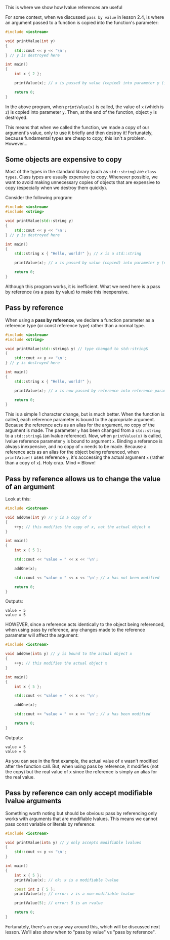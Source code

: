 This is where we show how lvalue references are useful

For some context, when we discussed `pass by value` in lesson 2.4, is where an argument passed to a function is copied into the function's parameter:
```cpp
#include <iostream>

void printValue(int y)
{
    std::cout << y << '\n';
} // y is destroyed here

int main()
{
    int x { 2 };

    printValue(x); // x is passed by value (copied) into parameter y (inexpensive)

    return 0;
}
```

In the above program, when `printValue(x)` is called, the value of `x` (which is `2`) is copied into parameter `y`. Then, at the end of the function, object `y` is destroyed.

This means that when we called the function, we made a copy of our argument's value, only to use it briefly and then destroy it! Fortunately, because fundamental types are cheap to copy, this isn't a problem. However...

## Some objects are expensive to copy

Most of the types in the standard library (such as `std::string`) are `class types`. Class types are usually expensive to copy. Whenever possible, we want to avoid making unnecessary copies of objects that are expensive to copy (especially when we destroy them quickly).

Consider the following program:
```cpp
#include <iostream>
#include <string>

void printValue(std::string y)
{
    std::cout << y << '\n';
} // y is destroyed here

int main()
{
    std::string x { "Hello, world!" }; // x is a std::string

    printValue(x); // x is passed by value (copied) into parameter y (expensive)

    return 0;
}
```

Although this program works, it is inefficient. What we need here is a pass by reference (vs a pass by value) to make this inexpensive.

## Pass by reference

When using a **pass by reference**, we declare a function parameter as a reference type (or const reference type) rather than a normal type.
```cpp
#include <iostream>
#include <string>

void printValue(std::string& y) // type changed to std::string&
{
    std::cout << y << '\n';
} // y is destroyed here

int main()
{
    std::string x { "Hello, world!" };

    printValue(x); // x is now passed by reference into reference parameter y (inexpensive)

    return 0;
}
```

This is a simple 1 character change, but is much better. When the function is called, each reference parameter is bound to the appropriate argument. Because the reference acts as an alias for the argument, no copy of the argument is made. The parameter `y` has been changed from a `std::string` to a `std::string&` (an lvalue reference). Now, when `printValue(x)` is called, lvalue reference parameter `y` is bound to argument `x`. Binding a reference is always inexpensive, and no copy of `x` needs to be made. Because a reference acts as an alias for the object being referenced, when `printValue()` uses reference `y`, it's acccessing the actual argument `x` (rather than a copy of `x`). Holy crap. Mind = Blown!

## Pass by reference allows us to change the value of an argument

Look at this:
```cpp
#include <iostream>

void addOne(int y) // y is a copy of x
{
    ++y; // this modifies the copy of x, not the actual object x
}

int main()
{
    int x { 5 };

    std::cout << "value = " << x << '\n';

    addOne(x);

    std::cout << "value = " << x << '\n'; // x has not been modified

    return 0;
}
```
Outputs:
```
value = 5
value = 5
```

HOWEVER, since a reference acts identically to the object being referenced, when using pass by reference, any changes made to the reference parameter will affect the argument:
```cpp
#include <iostream>

void addOne(int& y) // y is bound to the actual object x
{
    ++y; // this modifies the actual object x
}

int main()
{
    int x { 5 };

    std::cout << "value = " << x << '\n';

    addOne(x);

    std::cout << "value = " << x << '\n'; // x has been modified

    return 0;
}
```
Outputs:
```
value = 5
value = 6
```

As you can see in the first example, the actual value of x wasn't modified after the function call. But, when using pass by reference, it modifies (not the copy) but the real value of x since the reference is simply an alias for the real value.

## Pass by reference can only accept modifiable lvalue arguments

Something worth noting but should be obvious: pass by referencing only works with arguments that are modifiable lvalues. This means we cannot pass const variable or literals by reference:
```cpp
#include <iostream>

void printValue(int& y) // y only accepts modifiable lvalues
{
    std::cout << y << '\n';
}

int main()
{
    int x { 5 };
    printValue(x); // ok: x is a modifiable lvalue

    const int z { 5 };
    printValue(z); // error: z is a non-modifiable lvalue

    printValue(5); // error: 5 is an rvalue

    return 0;
}
```

Fortunately, there's an easy way around this, which will be discussed next lesson. We'll also show when to "pass by value" vs "pass by reference".


